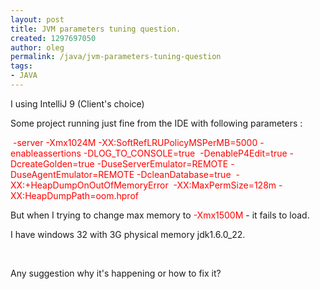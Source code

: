 ```yaml
---
layout: post
title: JVM parameters tuning question.
created: 1297697050
author: oleg
permalink: /java/jvm-parameters-tuning-question
tags:
- JAVA
---
```

<p>I using IntelliJ 9 (Client's choice)</p>
<p>Some project running just fine from the IDE with following parameters :</p>
<p>&nbsp;<span style="color: rgb(255, 0, 0); ">-server -Xmx1024M -XX:SoftRefLRUPolicyMSPerMB=5000 -enableassertions -DLOG_TO_CONSOLE=true &nbsp;-DenableP4Edit=true -DcreateGolden=true -DuseServerEmulator=REMOTE -DuseAgentEmulator=REMOTE -DcleanDatabase=true &nbsp;-XX:+HeapDumpOnOutOfMemoryError &nbsp;-XX:MaxPermSize=128m -XX:HeapDumpPath=oom.hprof</span></p>
<p>But when I trying to change max memory to <span style="color: rgb(255, 0, 0); ">-Xmx1500M</span>&nbsp;- it fails to load.&nbsp;</p>
<p>I have windows 32 with 3G physical memory jdk1.6.0_22.</p>
<p>&nbsp;</p>
<p>Any suggestion why it's happening or how to fix it?</p>
